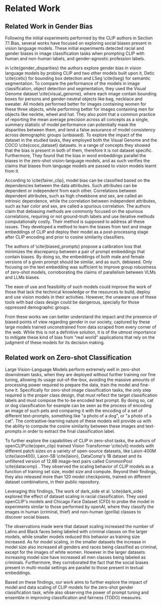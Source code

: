 # Related Work

## Related Work in Gender Bias

Following the initial experiments performed by the CLIP authors in Section 7.1 Bias, several works have focused on exploring social biases present in vision language models. These initial experiments detected racial and gender biases in image classification tasks when prompting CLIP with human and non-human labels, and gender-agnostic profession labels.

in \cite{gender_disparities} the authors explore gender bias in vision language models by probing CLIP and two other models built upon it, Detic \cite{cetic} for bounding box detection and LSeg \cite{lseg} for semantic segmentation. To compare the performance of the models in image classification, object detection and segmentation, they used the Visual Genome dataset \cite{visual_genome}, where each image contain bounding boxes for persons and gender-neutral objects like bag, necklace and sweater. All models performed better for images containing women for these three objects, while performing better for images containing men for objects like necktie, wheel and hat. They also point that a common practice of reporting the mean average precision across all concepts as a single, summary statistic of model performance can potentially mask the disparities between them, and lend a false assurance of model consistency across demographic groups (unbiased). To explore the impact of the dataset in the studied tasks, they employed both the Visual Genome and the COCO \cite{coco_dataset} datasets. In a range of concepts they showed that the bias is present in both of them, therefore it is not dataset specific. Furthermore, They found that the bias in word embeddings parallel the biases in the zero-shot vision-language models, and as such verifies the claims that biases from language models are passed to vision models learnt from it.

According to \cite{fairer_clip}, model bias can be classified based on the dependencies between the data attributes. Such attributes can be dependent or independent from each other. Correlations between dependent attributes, such as high cheekbone and sex, are called an intrinsic dependence, while the correlation between independent attributes, such as hair color and sex, are called a spurious correlation. The authors claim that debiasing methods are commonly focused on the spurious correlations, requiring or not ground-truth labels and use iterative methods computationally costly. Their method is supposed to address all these issues. They developed a method to learn the biases from text and image embeddings of CLIP and deploy their model as a post-processing stage after CLIP encoding and prior to cosine similarity classifiers.

The authors of \cite{biased_prompts} propose a calibration loss that minimizes the discrepancy between a pair of prompt embeddings that contain biases. By doing so, the embeddings of both male and female versions of a given prompt should be similar, and as such, debiased. Only focusing on the text embedding was sufficient to improve group robustness of zero-shot models, corroborating the claims of parallelism between VLMs and LLMs biases.

The ease of use and feasibility of such models could improve the work of those that lack the technical knowledge or the resources to build, deploy and use vision models in their activities. However, the unaware use of these tools with bad class design could be dangerous, specially for those oppressed demographic groups.

From these works we can better understand the impact and the presence of biased points of view regarding gender in our society, captured by these large models trained unconstrained from data scraped from every corner of the web. While this is not a definitive solution, it is of the utmost importance to mitigate these kind of bias from "real world" applications that rely on the judgment of these models for its decision making.

## Related work on Zero-shot Classification

Large Vision-Language Models perform extremely well in zero-shot downstream tasks, when they are deployed without further training nor fine tuning, allowing its usage out-of-the-box, avoiding the massive amounts of processing power required to prepare the data, train the model and fine-tune it. Specifically for zero-shot image classification tasks, the only step required is the proper class design, that must reflect the target classification labels and must compose the to-be encoded text prompt. By doing so, cat or dog classification for example can be seen as the process of encoding an image of such pets and comparing it with the encoding of a set of different text-prompts, something like "a photo of a dog", or "a photo of a cat". The contrastive-learning nature of these models will provide us with the ability to compute the cosine similarity between these images and text-prompts in order to extract the final classification label.

To further explore the capabilities of CLIP in zero-shot tasks, the authors of openCLIP\cite{open_clip} trained Vision Transformer \cite{vit} models with different patch sizes on a variety of open-source datasets, like Laion-400M \cite{laion400}, Laion-5B \cite{laion}, DataComp's 1B dataset and its unfiltered version of 12.8B image-text pairs called CommonPool \cite{datacomp} . They observed the scaling behavior of CLIP models as a function of training set size, model size and compute. Beyond their findings, they also released more than 120 model checkpoints, trained on different dataset combinations, in their public repository.

Leveraging this findings, The work of dark_side et al. \cite{dark_side} explored the effect of dataset scaling in racial classification. They used openCLIP's models and Chicago Face Dataset (CFD) to probe the model in experiments similar to those performed by openAI, where they classify the images in human (criminal, thief) and non-human (gorilla) classes to discover social biases.

The observations made were that dataset scaling increased the number of Latino and Black faces being labeled with criminal classes on the larger models, while smaller models reduced this behavior as training size increased. As for model scaling, in the smaller datasets the increase in model size also increased all genders and races being classified as criminal, except for the images of white women. However in the larger datasets increasing model size have increased all men classes being labeled as criminals. Furthermore, they corroborated the fact that the social biases present in multi-modal settings are parallel to those present in textual embeddings.

Based on these findings, our work aims to further explore the impact of model and data scaling of CLIP models for the zero-shot gender classification task, while also observing the power of prompt tuning and ensemble in improving classification and fairness (TODO) measures.